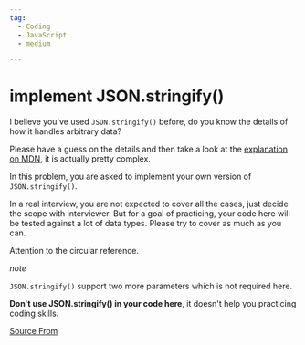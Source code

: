 ```yaml
---
tag:
  - Coding
  - JavaScript
  - medium

---
```

  
# implement JSON.stringify()

I believe you've used `JSON.stringify()` before, do you know the details of how it handles arbitrary data?

Please have a guess on the details and then take a look at the [explanation on MDN](https://developer.mozilla.org/en-US/docs/Web/JavaScript/Reference/Global_Objects/JSON/stringify), it is actually pretty complex.

In this problem, you are asked to implement your own version of `JSON.stringify()`.

In a real interview, you are not expected to cover all the cases, just decide the scope with interviewer. But for a goal of practicing, your code here will be tested against a lot of data types. Please try to cover as much as you can.

Attention to the circular reference.

_note_

`JSON.stringify()` support two more parameters which is not required here.

**Don't use JSON.stringify() in your code here**, it doesn't help you practicing coding skills.


[Source From](https://bigfrontend.dev/problem/implement-JSON-stringify)

  